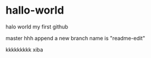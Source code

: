 # hallo-world
halo  world
my first github

master
hhh
append a new  branch   name is "readme-edit"


kkkkkkkkk  xiba


